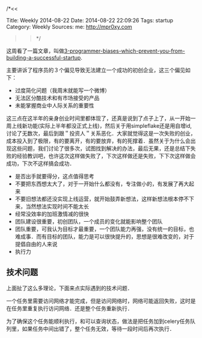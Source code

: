 /*<<

 Title: Weekly 2014-08-22
 Date: 2014-08-22 22:09:26
 Tags: startup
 Category: Weekly
 Sources:
   me: http://mpr0xy.com
>>*/

这周看了一篇文章，叫做[3-programmer-biases-which-prevent-you-from-building-a-successful-startup](http://niallohiggins.com/2012/12/17/3-programmer-biases-which-prevent-you-from-building-a-successful-startup/).

主要讲诉了程序员的３个偏见导致无法建立一个成功的初创企业，这三个偏见如下：

* 过度简化问题（我周末就能写一个微博）
* 无法区分酷技术和有市场接受的产品
* 未能掌握商业中人际关系的重要性

这三点在这半年的亲身创业时间里都体现了，还真是说到了点子上了，从一开始一周上线新功能(实际上半年都没正式上线)，然后关于用simpleflake还是用自增id,讨论了无数次，最后到跟＂投资人＂关系恶化．大家就觉得这是一次失败的创业，成本投入到了极限，有的要离开，有的要放弃，有的死撑着．虽然关于为什么会出现这些问题，我们讨论了很多次，试图找到解决的办法，最后无果，还是总结下失败的经验教训吧，也许这次这样做失败了，下次这样做还是失败，下下次这样做会成功，下次不这样搞会成功．

* 是否出手就要得分，这点值得思考
* 不要把东西想太大了，对于一开始什么都没有，专注做小的，有发展了再大起来
* 不要旧想法都还没实现上线运营，就开始鼓弄新想法，这样新想法根本停不下来，当然想法实现时间不能太长
* 经常没效率的加班激情减的很快
* 团队建设很重要，初创团队，一个成员的变化就能影响整个团队
* 团队重要，可我认为目标才最重要，一个团队能力再强，没有统一的目标，也难成事．而有目标的团队，能力是可以很快提升的，思想是很难改变的，对于提倡自由的人来说
* 执行力


## 技术问题
上面扯了这么多理论，下面来点实际遇到的技术问题．

一个任务里需要访问网络才能完成，但是访问网络时，网络可能返回失败，这时是在任务里重复执行访问网络．还是整个任务重新执行．

为了确保这个任务能顺利执行，和可以查询状态，做法是把任务加到celery任务队列里，如果任务中间出错了，整个任务无效，等待一段时间后再次执行．
